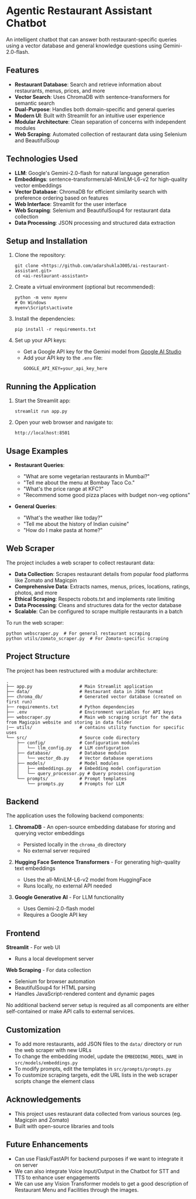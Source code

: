 # Agentic Restaurant Assistant Chatbot

An intelligent chatbot that can answer both restaurant-specific queries using a vector database and general knowledge questions using Gemini-2.0-flash.

## Features

- **Restaurant Database**: Search and retrieve information about restaurants, menus, prices, and more
- **Vector Search**: Uses ChromaDB with sentence-transformers for semantic search
- **Dual-Purpose**: Handles both domain-specific and general queries
- **Modern UI**: Built with Streamlit for an intuitive user experience
- **Modular Architecture**: Clean separation of concerns with independent modules
- **Web Scraping**: Automated collection of restaurant data using Selenium and BeautifulSoup

## Technologies Used

- **LLM**: Google's Gemini-2.0-flash for natural language generation
- **Embeddings**: sentence-transformers/all-MiniLM-L6-v2 for high-quality vector embeddings
- **Vector Database**: ChromaDB for efficient similarity search with preference ordering based on features
- **Web Interface**: Streamlit for the user interface
- **Web Scraping**: Selenium and BeautifulSoup4 for restaurant data collection
- **Data Processing**: JSON processing and structured data extraction

## Setup and Installation

1. Clone the repository:
   ```
   git clone <https://github.com/adarshukla3005/ai-restaurant-assistant.git>
   cd <ai-restaurant-assistant>
   ```

2. Create a virtual environment (optional but recommended):
   ```
   python -m venv myenv
   # On Windows
   myenv\Scripts\activate
   ```

3. Install the dependencies:
   ```
   pip install -r requirements.txt
   ```

4. Set up your API keys:
   - Get a Google API key for the Gemini model from [Google AI Studio](https://makersuite.google.com/)
   - Add your API key to the `.env` file:
     ```
     GOOGLE_API_KEY=your_api_key_here
     ```

## Running the Application

1. Start the Streamlit app:
   ```
   streamlit run app.py
   ```

2. Open your web browser and navigate to:
   ```
   http://localhost:8501
   ```

## Usage Examples

- **Restaurant Queries**:
  - "What are some vegetarian restaurants in Mumbai?"
  - "Tell me about the menu at Bombay Taco Co."
  - "What's the price range at KFC?"
  - "Recommend some good pizza places with budget non-veg options"

- **General Queries**:
  - "What's the weather like today?"
  - "Tell me about the history of Indian cuisine"
  - "How do I make pasta at home?"

## Web Scraper

The project includes a web scraper to collect restaurant data:

- **Data Collection**: Scrapes restaurant details from popular food platforms like Zomato and Magicpin
- **Comprehensive Data**: Extracts names, menus, prices, locations, ratings, photos, and more
- **Ethical Scraping**: Respects robots.txt and implements rate limiting
- **Data Processing**: Cleans and structures data for the vector database
- **Scalable**: Can be configured to scrape multiple restaurants in a batch

To run the web scraper:
```
python webscraper.py  # For general restaurant scraping
python utils/zomato_scraper.py  # For Zomato-specific scraping
```

## Project Structure

The project has been restructured with a modular architecture:

```
.
├── app.py                  # Main Streamlit application
├── data/                   # Restaurant data in JSON format
├── chroma_db/              # Generated vector database (created on first run)
├── requirements.txt        # Python dependencies
├── .env                    # Environment variables for API keys
├── webscraper.py           # Main web scraping script for the data from Magicpin website and storing in data folder
|── utils/                  # contains utility function for specific uses
└── src/                    # Source code directory
    ├── config/             # Configuration modules
    │   └── llm_config.py   # LLM configuration
    ├── database/           # Database modules
    │   └── vector_db.py    # Vector database operations
    ├── models/             # Model modules
    │   ├── embeddings.py   # Embedding model configuration
    │   └── query_processor.py # Query processing
    └── prompts/            # Prompt templates
        └── prompts.py      # Prompts for LLM
```

## Backend

The application uses the following backend components:

1. **ChromaDB** - An open-source embedding database for storing and querying vector embeddings
   - Persisted locally in the `chroma_db` directory
   - No external server required

2. **Hugging Face Sentence Transformers** - For generating high-quality text embeddings
   - Uses the all-MiniLM-L6-v2 model from HuggingFace
   - Runs locally, no external API needed

3. **Google Generative AI** - For LLM functionality
   - Uses Gemini-2.0-flash model
   - Requires a Google API key

## Frontend
   **Streamlit** - For web UI
   - Runs a local development server

   **Web Scraping** - For data collection
   - Selenium for browser automation
   - BeautifulSoup4 for HTML parsing
   - Handles JavaScript-rendered content and dynamic pages

No additional backend server setup is required as all components are either self-contained or make API calls to external services.

## Customization

- To add more restaurants, add JSON files to the `data/` directory or run the web scraper with new URLs
- To change the embedding model, update the `EMBEDDING_MODEL_NAME` in `src/models/embeddings.py`
- To modify prompts, edit the templates in `src/prompts/prompts.py`
- To customize scraping targets, edit the URL lists in the web scraper scripts change the element class

## Acknowledgements

- This project uses restaurant data collected from various sources (eg. Magicpin and Zomato)
- Built with open-source libraries and tools
  
## Future Enhancements
- Can use Flask/FastAPI for backend purposes if we want to integrate it on server
- We can also integrate Voice Input/Output in the Chatbot for STT and TTS to enhance user engagements
- We can use any Vision Transformer models to get a good description of Restaurant Menu and Facilities through the images.
